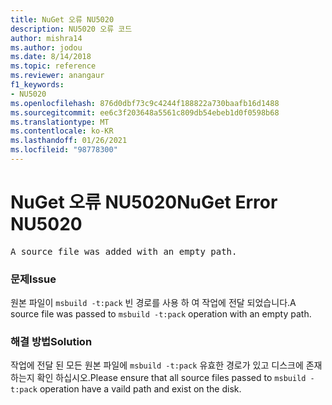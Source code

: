 ```yaml
---
title: NuGet 오류 NU5020
description: NU5020 오류 코드
author: mishra14
ms.author: jodou
ms.date: 8/14/2018
ms.topic: reference
ms.reviewer: anangaur
f1_keywords:
- NU5020
ms.openlocfilehash: 876d0dbf73c9c4244f188822a730baafb16d1488
ms.sourcegitcommit: ee6c3f203648a5561c809db54ebeb1d0f0598b68
ms.translationtype: MT
ms.contentlocale: ko-KR
ms.lasthandoff: 01/26/2021
ms.locfileid: "98778300"
---
```

# <a name="nuget-error-nu5020"></a><span data-ttu-id="17aa7-103">NuGet 오류 NU5020</span><span class="sxs-lookup"><span data-stu-id="17aa7-103">NuGet Error NU5020</span></span>
<pre>A source file was added with an empty path.</pre>

### <a name="issue"></a><span data-ttu-id="17aa7-104">문제</span><span class="sxs-lookup"><span data-stu-id="17aa7-104">Issue</span></span>

<span data-ttu-id="17aa7-105">원본 파일이 `msbuild -t:pack` 빈 경로를 사용 하 여 작업에 전달 되었습니다.</span><span class="sxs-lookup"><span data-stu-id="17aa7-105">A source file was passed to `msbuild -t:pack` operation with an empty path.</span></span>


### <a name="solution"></a><span data-ttu-id="17aa7-106">해결 방법</span><span class="sxs-lookup"><span data-stu-id="17aa7-106">Solution</span></span>

<span data-ttu-id="17aa7-107">작업에 전달 된 모든 원본 파일에 `msbuild -t:pack` 유효한 경로가 있고 디스크에 존재 하는지 확인 하십시오.</span><span class="sxs-lookup"><span data-stu-id="17aa7-107">Please ensure that all source files passed to `msbuild -t:pack` operation have a vaild path and exist on the disk.</span></span>

